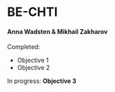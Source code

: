 # BE-CHTI

#### Anna Wadsten & Mikhail Zakharov

Completed:

- Objective 1
- Objective 2

In progress: **Objective 3**
